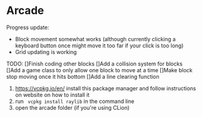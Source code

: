 # Arcade

Progress update:
- Block movement somewhat works (although currently clicking a keyboard button once might move it too far if your click is too long)
- Grid updating is working

TODO:
[]Finish coding other blocks
[]Add a collision system for blocks
[]Add a game class to only allow one block to move at a time
[]Make block stop moving once it hits bottom
[]Add a line clearing function
1. https://vcpkg.io/en/ install this package manager and follow instructions on website on how to install it
2. run  ` vcpkg install raylib` in the command line
3. open the arcade folder (if you're using CLion) 
